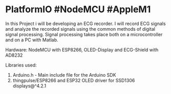 # PlatformIO #NodeMCU #AppleM1


In this Project i will be developing an ECG recorder. I will record ECG signals and analyze the recorded signals using the common methods of digital signal processing. Signal processing takes place both on a microcontroller and on a PC with Matlab.

Hardware: NodeMCU with ESP8266, OLED-Display and ECG-Shield with AD8232

Libraries used: 
1.  Arduino.h - Main include file for the Arduino SDK
2.  thingpulse/ESP8266 and ESP32 OLED driver for SSD1306 displays@^4.2.1  
